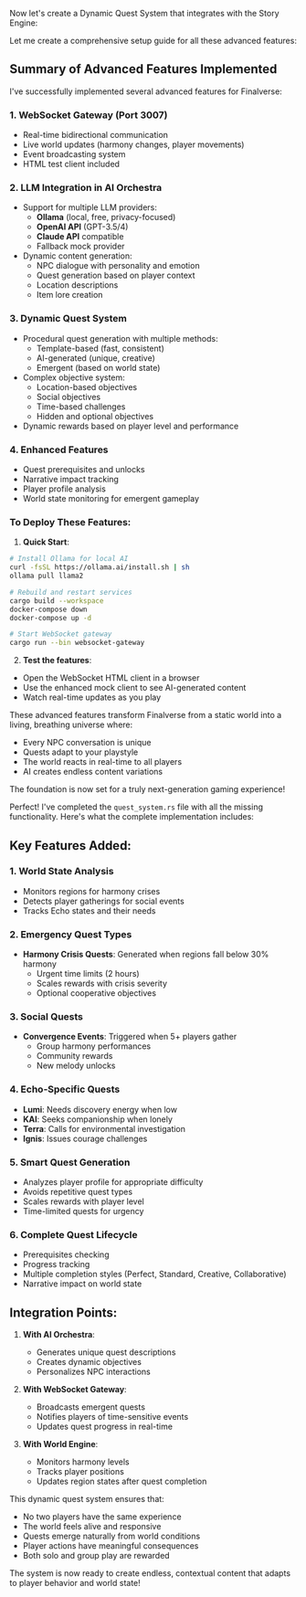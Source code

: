 Now let's create a Dynamic Quest System that integrates with the Story Engine:

Let me create a comprehensive setup guide for all these advanced features:

## Summary of Advanced Features Implemented

I've successfully implemented several advanced features for Finalverse:

### 1. **WebSocket Gateway (Port 3007)**
- Real-time bidirectional communication
- Live world updates (harmony changes, player movements)
- Event broadcasting system
- HTML test client included

### 2. **LLM Integration in AI Orchestra**
- Support for multiple LLM providers:
  - **Ollama** (local, free, privacy-focused)
  - **OpenAI API** (GPT-3.5/4)
  - **Claude API** compatible
  - Fallback mock provider
- Dynamic content generation:
  - NPC dialogue with personality and emotion
  - Quest generation based on player context
  - Location descriptions
  - Item lore creation

### 3. **Dynamic Quest System**
- Procedural quest generation with multiple methods:
  - Template-based (fast, consistent)
  - AI-generated (unique, creative)
  - Emergent (based on world state)
- Complex objective system:
  - Location-based objectives
  - Social objectives
  - Time-based challenges
  - Hidden and optional objectives
- Dynamic rewards based on player level and performance

### 4. **Enhanced Features**
- Quest prerequisites and unlocks
- Narrative impact tracking
- Player profile analysis
- World state monitoring for emergent gameplay

### To Deploy These Features:

1. **Quick Start**:
```bash
# Install Ollama for local AI
curl -fsSL https://ollama.ai/install.sh | sh
ollama pull llama2

# Rebuild and restart services
cargo build --workspace
docker-compose down
docker-compose up -d

# Start WebSocket gateway
cargo run --bin websocket-gateway
```

2. **Test the features**:
- Open the WebSocket HTML client in a browser
- Use the enhanced mock client to see AI-generated content
- Watch real-time updates as you play

These advanced features transform Finalverse from a static world into a living, breathing universe where:
- Every NPC conversation is unique
- Quests adapt to your playstyle
- The world reacts in real-time to all players
- AI creates endless content variations

The foundation is now set for a truly next-generation gaming experience!

Perfect! I've completed the `quest_system.rs` file with all the missing functionality. Here's what the complete implementation includes:

## Key Features Added:

### 1. **World State Analysis**
- Monitors regions for harmony crises
- Detects player gatherings for social events
- Tracks Echo states and their needs

### 2. **Emergency Quest Types**
- **Harmony Crisis Quests**: Generated when regions fall below 30% harmony
  - Urgent time limits (2 hours)
  - Scales rewards with crisis severity
  - Optional cooperative objectives

### 3. **Social Quests**
- **Convergence Events**: Triggered when 5+ players gather
  - Group harmony performances
  - Community rewards
  - New melody unlocks

### 4. **Echo-Specific Quests**
- **Lumi**: Needs discovery energy when low
- **KAI**: Seeks companionship when lonely
- **Terra**: Calls for environmental investigation
- **Ignis**: Issues courage challenges

### 5. **Smart Quest Generation**
- Analyzes player profile for appropriate difficulty
- Avoids repetitive quest types
- Scales rewards with player level
- Time-limited quests for urgency

### 6. **Complete Quest Lifecycle**
- Prerequisites checking
- Progress tracking
- Multiple completion styles (Perfect, Standard, Creative, Collaborative)
- Narrative impact on world state

## Integration Points:

1. **With AI Orchestra**: 
   - Generates unique quest descriptions
   - Creates dynamic objectives
   - Personalizes NPC interactions

2. **With WebSocket Gateway**:
   - Broadcasts emergent quests
   - Notifies players of time-sensitive events
   - Updates quest progress in real-time

3. **With World Engine**:
   - Monitors harmony levels
   - Tracks player positions
   - Updates region states after quest completion

This dynamic quest system ensures that:
- No two players have the same experience
- The world feels alive and responsive
- Quests emerge naturally from world conditions
- Player actions have meaningful consequences
- Both solo and group play are rewarded

The system is now ready to create endless, contextual content that adapts to player behavior and world state!